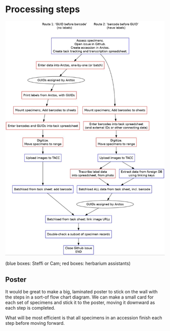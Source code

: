 # Processing steps

![Processing flow](img/flow.jpg)

(blue boxes: Steffi or Cam; red boxes: herbarium assistants)

## Poster

It would be great to make a big, laminated poster to stick on the wall
with the steps in a sort-of flow chart diagram. We can make a small
card for each set of specimens and stick it to the poster, moving it
downward as each step is completed. 

What will be most efficient is that all specimens in an accession
finish each step before moving forward.

